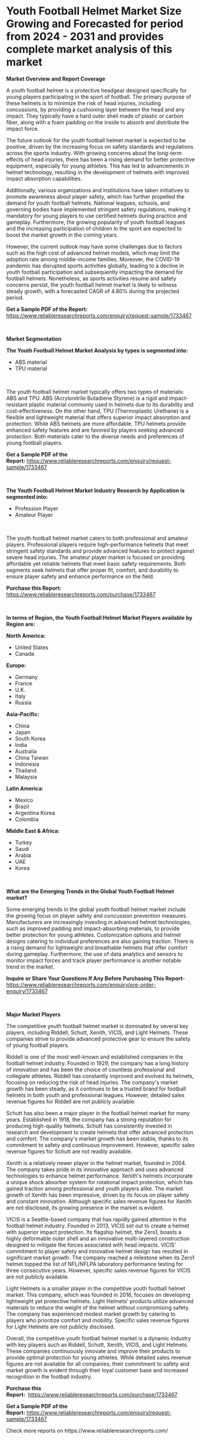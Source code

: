 <p><h1>Youth Football Helmet Market Size Growing and Forecasted for period from 2024 - 2031 and provides complete market analysis of this market</h1></p><p><strong>Market Overview and Report Coverage</strong></p>
<p><p>A youth football helmet is a protective headgear designed specifically for young players participating in the sport of football. The primary purpose of these helmets is to minimize the risk of head injuries, including concussions, by providing a cushioning layer between the head and any impact. They typically have a hard outer shell made of plastic or carbon fiber, along with a foam padding on the inside to absorb and distribute the impact force.</p><p>The future outlook for the youth football helmet market is expected to be positive, driven by the increasing focus on safety standards and regulations across the sports industry. With growing concerns about the long-term effects of head injuries, there has been a rising demand for better protective equipment, especially for young athletes. This has led to advancements in helmet technology, resulting in the development of helmets with improved impact absorption capabilities.</p><p>Additionally, various organizations and institutions have taken initiatives to promote awareness about player safety, which has further propelled the demand for youth football helmets. National leagues, schools, and governing bodies have implemented stringent safety regulations, making it mandatory for young players to use certified helmets during practice and gameplay. Furthermore, the growing popularity of youth football leagues and the increasing participation of children in the sport are expected to boost the market growth in the coming years.</p><p>However, the current outlook may have some challenges due to factors such as the high cost of advanced helmet models, which may limit the adoption rate among middle-income families. Moreover, the COVID-19 pandemic has disrupted sports activities globally, leading to a decline in youth football participation and subsequently impacting the demand for football helmets. Nonetheless, as sports activities resume and safety concerns persist, the youth football helmet market is likely to witness steady growth, with a forecasted CAGR of 4.80% during the projected period.</p></p>
<p><strong>Get a Sample PDF of the Report:</strong> <a href="https://www.reliableresearchreports.com/enquiry/request-sample/1733467">https://www.reliableresearchreports.com/enquiry/request-sample/1733467</a></p>
<p>&nbsp;</p>
<p><strong>Market Segmentation</strong></p>
<p><strong>The Youth Football Helmet Market Analysis by types is segmented into:</strong></p>
<p><ul><li>ABS material</li><li>TPU material</li></ul></p>
<p>&nbsp;</p>
<p><p>The youth football helmet market typically offers two types of materials: ABS and TPU. ABS (Acrylonitrile Butadiene Styrene) is a rigid and impact-resistant plastic material commonly used in helmets due to its durability and cost-effectiveness. On the other hand, TPU (Thermoplastic Urethane) is a flexible and lightweight material that offers superior impact absorption and protection. While ABS helmets are more affordable, TPU helmets provide enhanced safety features and are favored by players seeking advanced protection. Both materials cater to the diverse needs and preferences of young football players.</p></p>
<p><strong>Get a Sample PDF of the Report:</strong>&nbsp;<a href="https://www.reliableresearchreports.com/enquiry/request-sample/1733467">https://www.reliableresearchreports.com/enquiry/request-sample/1733467</a></p>
<p>&nbsp;</p>
<p><strong>The Youth Football Helmet Market Industry Research by Application is segmented into:</strong></p>
<p><ul><li>Profession Player</li><li>Amateur Player</li></ul></p>
<p>&nbsp;</p>
<p><p>The youth football helmet market caters to both professional and amateur players. Professional players require high-performance helmets that meet stringent safety standards and provide advanced features to protect against severe head injuries. The amateur player market is focused on providing affordable yet reliable helmets that meet basic safety requirements. Both segments seek helmets that offer proper fit, comfort, and durability to ensure player safety and enhance performance on the field.</p></p>
<p><strong>Purchase this Report:</strong>&nbsp; <a href="https://www.reliableresearchreports.com/purchase/1733467">https://www.reliableresearchreports.com/purchase/1733467</a></p>
<p>&nbsp;</p>
<p><strong>In terms of Region, the Youth Football Helmet Market Players available by Region are:</strong></p>
<p>
    <p> <strong> North America: </strong>
        <ul>
            <li>United States</li>
            <li>Canada</li>
        </ul>
        </p> 
    <p> <strong> Europe: </strong>
        <ul>
            <li>Germany</li>
            <li>France</li>
            <li>U.K.</li>
            <li>Italy</li>
            <li>Russia</li>
        </ul>
        </p> 
    <p> <strong> Asia-Pacific: </strong>
        <ul>
            <li>China</li>
            <li>Japan</li>
            <li>South Korea</li>
            <li>India</li>
            <li>Australia</li>
            <li>China Taiwan</li>
            <li>Indonesia</li>
            <li>Thailand</li>
            <li>Malaysia</li>
        </ul>
        </p> 
    <p> <strong> Latin America: </strong>
        <ul>
            <li>Mexico</li>
            <li>Brazil</li>
            <li>Argentina Korea</li>
            <li>Colombia</li>
        </ul>
        </p> 
    <p> <strong> Middle East & Africa: </strong>
        <ul>
            <li>Turkey</li>
            <li>Saudi</li>
            <li>Arabia</li>
            <li>UAE</li>
            <li>Korea</li>
        </ul>
    </p>
    </p>
<p>&nbsp;</p>
<p><strong>What are the Emerging Trends in the Global Youth Football Helmet market?</strong></p>
<p><p>Some emerging trends in the global youth football helmet market include the growing focus on player safety and concussion prevention measures. Manufacturers are increasingly investing in advanced helmet technologies, such as improved padding and impact-absorbing materials, to provide better protection for young athletes. Customization options and helmet designs catering to individual preferences are also gaining traction. There is a rising demand for lightweight and breathable helmets that offer comfort during gameplay. Furthermore, the use of data analytics and sensors to monitor impact forces and track player performance is another notable trend in the market.</p></p>
<p><strong>Inquire or Share Your Questions If Any Before Purchasing This Report</strong>- <a href="https://www.reliableresearchreports.com/enquiry/pre-order-enquiry/1733467">https://www.reliableresearchreports.com/enquiry/pre-order-enquiry/1733467</a></p>
<p>&nbsp;</p>
<p><strong>Major Market Players</strong></p>
<p><p>The competitive youth football helmet market is dominated by several key players, including Riddell, Schutt, Xenith, VICIS, and Light Helmets. These companies strive to provide advanced protective gear to ensure the safety of young football players.</p><p>Riddell is one of the most well-known and established companies in the football helmet industry. Founded in 1929, the company has a long history of innovation and has been the choice of countless professional and collegiate athletes. Riddell has constantly improved and evolved its helmets, focusing on reducing the risk of head injuries. The company's market growth has been steady, as it continues to be a trusted brand for football helmets in both youth and professional leagues. However, detailed sales revenue figures for Riddell are not publicly available.</p><p>Schutt has also been a major player in the football helmet market for many years. Established in 1918, the company has a strong reputation for producing high-quality helmets. Schutt has consistently invested in research and development to create helmets that offer advanced protection and comfort. The company's market growth has been stable, thanks to its commitment to safety and continuous improvement. However, specific sales revenue figures for Schutt are not readily available.</p><p>Xenith is a relatively newer player in the helmet market, founded in 2004. The company takes pride in its innovative approach and uses advanced technologies to enhance helmet performance. Xenith's helmets incorporate a unique shock absorber system for rotational impact protection, which has gained traction among professional and youth players alike. The market growth of Xenith has been impressive, driven by its focus on player safety and constant innovation. Although specific sales revenue figures for Xenith are not disclosed, its growing presence in the market is evident.</p><p>VICIS is a Seattle-based company that has rapidly gained attention in the football helmet industry. Founded in 2013, VICIS set out to create a helmet with superior impact protection. Its flagship helmet, the Zero1, boasts a highly deformable outer shell and an innovative multi-layered construction designed to mitigate the forces associated with head impacts. VICIS' commitment to player safety and innovative helmet design has resulted in significant market growth. The company reached a milestone when its Zero1 helmet topped the list of NFL/NFLPA laboratory performance testing for three consecutive years. However, specific sales revenue figures for VICIS are not publicly available.</p><p>Light Helmets is a smaller player in the competitive youth football helmet market. This company, which was founded in 2016, focuses on developing lightweight yet protective helmets. Light Helmets' products utilize advanced materials to reduce the weight of the helmet without compromising safety. The company has experienced modest market growth by catering to players who prioritize comfort and mobility. Specific sales revenue figures for Light Helmets are not publicly disclosed.</p><p>Overall, the competitive youth football helmet market is a dynamic industry with key players such as Riddell, Schutt, Xenith, VICIS, and Light Helmets. These companies continuously innovate and improve their products to provide optimal protection for young athletes. While detailed sales revenue figures are not available for all companies, their commitment to safety and market growth is evident through their loyal customer base and increased recognition in the football industry.</p></p>
<p><strong>Purchase this Report:</strong>&nbsp;&nbsp;<a href="https://www.reliableresearchreports.com/purchase/1733467">https://www.reliableresearchreports.com/purchase/1733467</a></p>
<p></p>
<p><strong>Get a Sample PDF of the Report:</strong>&nbsp;<a href="https://www.reliableresearchreports.com/enquiry/request-sample/1733467">https://www.reliableresearchreports.com/enquiry/request-sample/1733467</a></p>
<p>Check more reports on https://www.reliableresearchreports.com/</p>